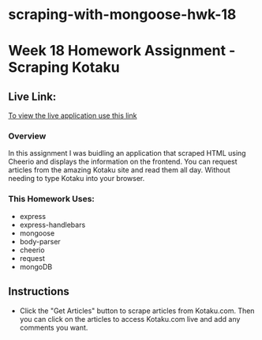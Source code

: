 # scraping-with-mongoose-hwk-18

# Week 18 Homework Assignment - Scraping Kotaku

## Live Link: 

[To view the live application use this link](https://scrappy-scrapes.herokuapp.com/KotakuArticles)


### Overview


In this assignment I was buidling an application that scraped HTML using Cheerio and displays the information on the frontend. You can request articles from the amazing Kotaku site and read them all day. Without needing to type Kotaku into your browser. 

### This Homework Uses: 

- express
- express-handlebars
- mongoose
- body-parser
- cheerio
- request
- mongoDB



## Instructions

* Click the "Get Articles" button to scrape articles from Kotaku.com. Then you can click on the articles to access Kotaku.com live and add any comments you want. 
